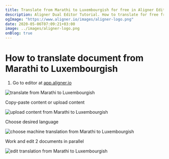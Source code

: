 ```yaml
---
title: Translate from Marathi to Luxembourgish for free in Aligner Editor
description: Aligner Dual Editor Tutorial. How to translate for free from Marathi to Luxembourgish. Aligner is multilingual document management platform. 
ogImage: "https://www.aligner.io/images/aligner-logo.png"
date: 2020-05-06T07:09:21+03:00
image: ../images/aligner-logo.png
onBlog: true
---
```


# How to translate document from Marathi to Luxembourgish

1. Go to editor at [app.aligner.io](https://app.aligner.io "Aligner App web page")

![translate from Marathi to Luxembourgish](../aligner-blank-editor.png "translate from Marathi to Luxembourgish")

Copy-paste content or upload content

![upload content from Marathi to Luxembourgish](../aligner-uploaded-document.png "upload content from Marathi to Luxembourgish")

Choose desired language

![choose machine translation from Marathi to Luxembourgish](../aligner-language-dropdown.png "choose machine translation from Marathi to Luxembourgish")

Work and edit 2 documents in parallel

![edit translation from Marathi to Luxembourgish](../aligner-double-sitded-editor.png "edit translation from Marathi to Luxembourgish")

